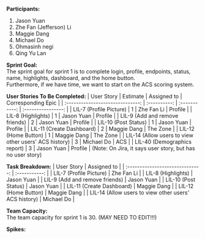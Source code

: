 <b>Participants:</b>
1. Jason Yuan
2. Zhe Fan (Jefferson) Li
3. Maggie Dang
4. Michael Do
5. Ohmasinh negi
6. Qing Yu Lan

<b>Sprint Goal:</b><br>
The sprint goal for sprint 1 is to complete login, profile, endpoints, status, name, highlights, dashboard, and the home button.<br>
Furthermore, if we have time, we want to start on the ACS scoring system.

<b>User Stories To Be Completed:</b>
| User Story                                                   | Estimate     | Assigned to   | Corresponding Epic |
| :------------------------------:                             | :----------: | :-----------: | :----------------: |
| LIL-7 (Profile Picture)                                      | 1            | Zhe Fan Li    | Profile            |
| LIL-8 (Highlights)                                           | 1            | Jason Yuan    | Profile            |
| LIL-9 (Add and remove friends)                               | 2            | Jason Yuan    | Profile            |
| LIL-10 (Post Status)                                         | 1            | Jason Yuan    | Profile            |
| LIL-11 (Create Dashboard)                                    | 2            | Maggie Dang   | The Zone           |
| LIL-12 (Home Button)                                         | 1            | Maggie Dang   | The Zone           |
| LIL-14 (Allow users to view other users' ACS history)        | 3            | Michael Do    | ACS                |
| LIL-40 (Demographics report)                                 | 3            | Jason Yuan    | Profile            | (Note: On Jira, it says user story, but has no user story)

<b>Task Breakdown:</b>
| User Story                                                   | Assigned to   |
| :------------------------------:                             | :-----------: |
| LIL-7 (Profile Picture)                                      | Zhe Fan Li    |
| LIL-8 (Highlights)                                           | Jason Yuan    |
| LIL-9 (Add and remove friends)                               | Jason Yuan    |
| LIL-10 (Post Status)                                         | Jason Yuan    |
| LIL-11 (Create Dashboard)                                    | Maggie Dang   |
| LIL-12 (Home Button)                                         | Maggie Dang   |
| LIL-14 (Allow users to view other users' ACS history)        | Michael Do    |

<b>Team Capacity:</b><br>
The team capacity for sprint 1 is 30. (MAY NEED TO EDIT!!!)

<b>Spikes:</b><br>

